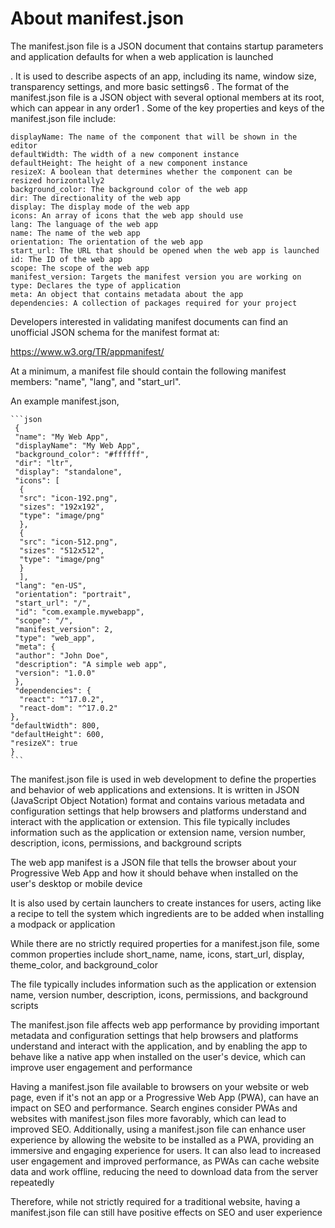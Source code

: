 # About manifest.json

The manifest.json file is a JSON document that contains startup parameters and application defaults for when a web application is launched

. It is used to describe aspects of an app, including its name, window size, transparency settings, and more basic settings6
. The format of the manifest.json file is a JSON object with several optional members at its root, which can appear in any order1
. Some of the key properties and keys of the manifest.json file include:

    displayName: The name of the component that will be shown in the editor
    defaultWidth: The width of a new component instance
    defaultHeight: The height of a new component instance
    resizeX: A boolean that determines whether the component can be resized horizontally2
    background_color: The background color of the web app
    dir: The directionality of the web app
    display: The display mode of the web app
    icons: An array of icons that the web app should use
    lang: The language of the web app
    name: The name of the web app
    orientation: The orientation of the web app
    start_url: The URL that should be opened when the web app is launched
    id: The ID of the web app
    scope: The scope of the web app
    manifest_version: Targets the manifest version you are working on
    type: Declares the type of application
    meta: An object that contains metadata about the app
    dependencies: A collection of packages required for your project

Developers interested in validating manifest documents can find an unofficial JSON schema for the manifest format at:

<https://www.w3.org/TR/appmanifest/>

At a minimum, a manifest file should contain the following manifest members: "name", "lang", and "start_url".

An example manifest.json,

    ```json
     {
     "name": "My Web App",
     "displayName": "My Web App",
     "background_color": "#ffffff",
     "dir": "ltr",
     "display": "standalone",
     "icons": [
      {
      "src": "icon-192.png",
      "sizes": "192x192",
      "type": "image/png"
      },
      {
      "src": "icon-512.png",
      "sizes": "512x512",
      "type": "image/png"
      }
      ],
     "lang": "en-US",
     "orientation": "portrait",
     "start_url": "/",
     "id": "com.example.mywebapp",
     "scope": "/",
     "manifest_version": 2,
     "type": "web_app",
     "meta": {
     "author": "John Doe",
     "description": "A simple web app",
     "version": "1.0.0"
     },
     "dependencies": {
      "react": "^17.0.2",
      "react-dom": "^17.0.2"
    },
    "defaultWidth": 800,
    "defaultHeight": 600,
    "resizeX": true
    }
    ```

The manifest.json file is used in web development to define the properties and behavior of web applications and extensions. It is written in JSON (JavaScript Object Notation) format and contains various metadata and configuration settings that help browsers and platforms understand and interact with the application or extension. This file typically includes information such as the application or extension name, version number, description, icons, permissions, and background scripts

The web app manifest is a JSON file that tells the browser about your Progressive Web App and how it should behave when installed on the user's desktop or mobile device

It is also used by certain launchers to create instances for users, acting like a recipe to tell the system which ingredients are to be added when installing a modpack or application

While there are no strictly required properties for a manifest.json file, some common properties include short_name, name, icons, start_url, display, theme_color, and background_color

The file typically includes information such as the application or extension name, version number, description, icons, permissions, and background scripts

The manifest.json file affects web app performance by providing important metadata and configuration settings that help browsers and platforms understand and interact with the application, and by enabling the app to behave like a native app when installed on the user's device, which can improve user engagement and performance

Having a manifest.json file available to browsers on your website or web page, even if it's not an app or a Progressive Web App (PWA), can have an impact on SEO and performance. Search engines consider PWAs and websites with manifest.json files more favorably, which can lead to improved SEO. Additionally, using a manifest.json file can enhance user experience by allowing the website to be installed as a PWA, providing an immersive and engaging experience for users. It can also lead to increased user engagement and improved performance, as PWAs can cache website data and work offline, reducing the need to download data from the server repeatedly

Therefore, while not strictly required for a traditional website, having a manifest.json file can still have positive effects on SEO and user experience
